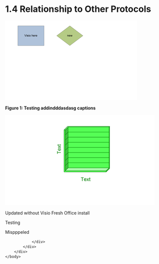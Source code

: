 <html dir="LTR" xmlns:mshelp="http://msdn.microsoft.com/mshelp" xmlns:ddue="http://ddue.schemas.microsoft.com/authoring/2003/5" xmlns:xlink="http://www.w3.org/1999/xlink" xmlns:tool="http://www.microsoft.com/tooltip">
    <head>
        <meta http-equiv="Content-Type" content="text/html; CHARSET=utf-8"></meta>
        <meta name="save" content="history"></meta>
        <title>1.4 Relationship to Other Protocols</title>
        <xml>
            <mshelp:toctitle title="1.4 Relationship to Other Protocols"></mshelp:toctitle>
            <mshelp:rltitle title="[MS-CANARYBLOCK]: Relationship to Other Protocols"></mshelp:rltitle>
            <mshelp:keyword index="A" term="48e1c7a5-f657-49fd-9766-bca4a0e11c6c"></mshelp:keyword>
            <mshelp:attr name="DCSext.ContentType" value="open specification"></mshelp:attr>
            <mshelp:attr name="AssetID" value="48e1c7a5-f657-49fd-9766-bca4a0e11c6c"></mshelp:attr>
            <mshelp:attr name="TopicType" value="kbRef"></mshelp:attr>
            <mshelp:attr name="DCSext.Title" value="[MS-CANARYBLOCK]: Relationship to Other Protocols" />
        </xml>
    </head>
    <body>
        <div id="header">
            <h1 class="heading">1.4 Relationship to Other Protocols</h1>
        </div>
        <div id="mainSection">
            <div id="mainBody">
                <div id="allHistory" class="saveHistory"></div>
                <div id="sectionSection0" class="section" name="collapseableSection">
                    

<p><img id="MS-CANARYBLOCK_picte8544a2b-6695-4524-a55a-4158a46ce5ae.png" src="MS-CANARYBLOCK_files/image003.png" alt="Testing addindddasdasg captions" title="Testing addindddasdasg captions"></p>

<p><b>Figure 1: Testing addindddasdasg captions</b></p>

<p><img id="MS-CANARYBLOCK_pict71ccb913-26fe-4e2d-9399-b0e7574a7190.png" src="MS-CANARYBLOCK_files/image004.png"></p>

<p>Updated without Visio Fresh Office install</p>

<p>Testing</p>

<p>Mispppeled </p>


                </div>
            </div>
        </div>
    </body>
</html>